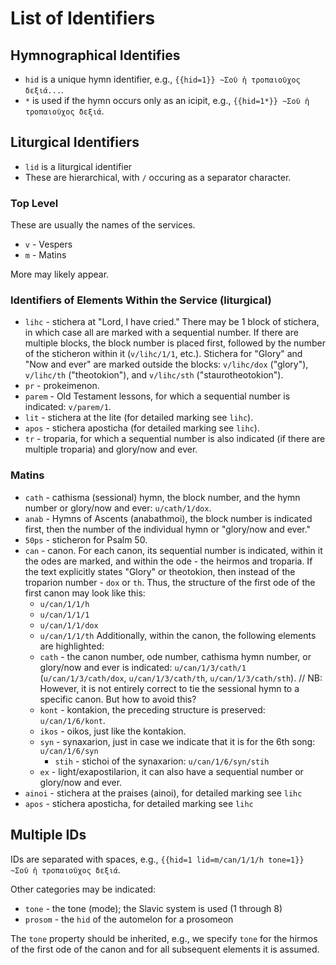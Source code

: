 # List of Identifiers

## Hymnographical Identifies

* `hid` is a unique hymn identifier, e.g., `{{hid=1}} ~Σοῦ ἡ τροπαιοῦχος δεξιά...`.
* `*` is used if the hymn occurs only as an icipit, e.g., `{{hid=1*}} ~Σοῦ ἡ τροπαιοῦχος δεξιά`.

## Liturgical Identifiers

* `lid` is a liturgical identifier
* These are hierarchical, with `/` occuring as a separator character.

### Top Level

These are usually the names of the services.

* `v` - Vespers
* `m` - Matins

More may likely appear.

### Identifiers of Elements Within the Service (liturgical)

* `lihc` - stichera at "Lord, I have cried." There may be 1 block of stichera, in which case all are marked with a sequential number. If there are multiple blocks, the block number is placed first, followed by the number of the sticheron within it (`v/lihc/1/1`, etc.). Stichera for "Glory" and "Now and ever" are marked outside the blocks: `v/lihc/dox` ("glory"), `v/lihc/th` ("theotokion"), and `v/lihc/sth` ("staurotheotokion").
* `pr` - prokeimenon.
* `parem` - Old Testament lessons, for which a sequential number is indicated: `v/parem/1`.
* `lit` - stichera at the lite (for detailed marking see `lihc`).
* `apos` - stichera aposticha (for detailed marking see `lihc`).
* `tr` - troparia, for which a sequential number is also indicated (if there are multiple troparia) and glory/now and ever.

### Matins

* `cath` - cathisma (sessional) hymn, the block number, and the hymn number or glory/now and ever: `u/cath/1/dox`.
* `anab` - Hymns of Ascents (anabathmoi), the block number is indicated first, then the number of the individual hymn or "glory/now and ever."
* `50ps` - sticheron for Psalm 50.
* `can` - canon. For each canon, its sequential number is indicated, within it the odes are marked, and within the ode - the heirmos and troparia. If the text explicitly states "Glory" or theotokion, then instead of the troparion number - `dox` or `th`. Thus, the structure of the first ode of the first canon may look like this:
  * `u/can/1/1/h`
  * `u/can/1/1/1`
  * `u/can/1/1/dox`
  * `u/can/1/1/th`
Additionally, within the canon, the following elements are highlighted:
  * `cath` - the canon number, ode number, cathisma hymn number, or glory/now and ever is indicated: `u/can/1/3/cath/1` (`u/can/1/3/cath/dox`, `u/can/1/3/cath/th`, `u/can/1/3/cath/sth`). 
// NB: However, it is not entirely correct to tie the sessional hymn to a specific canon. But how to avoid this?
  * `kont` - kontakion, the preceding structure is preserved: `u/can/1/6/kont`.
  * `ikos` - oikos, just like the kontakion.
  * `syn` - synaxarion, just in case we indicate that it is for the 6th song: `u/can/1/6/syn`
    * `stih` - stichoi of the synaxarion: `u/can/1/6/syn/stih`
  * `ex` - light/exapostilarion, it can also have a sequential number or glory/now and ever.
* `ainoi` - stichera at the praises (ainoi), for detailed marking see `lihc`
* `apos` - stichera aposticha, for detailed marking see `lihc`

## Multiple IDs

IDs are separated with spaces, e.g., `{{hid=1 lid=m/can/1/1/h tone=1}} ~Σοῦ ἡ τροπαιοῦχος δεξιά`.

Other categories may be indicated:

* `tone` - the tone (mode); the Slavic system is used (1 through 8)
* `prosom` - the `hid` of the automelon for a prosomeon

The `tone` property should be inherited, e.g., we specify `tone` for the hirmos of the first ode of the canon and for all subsequent elements it is assumed.
